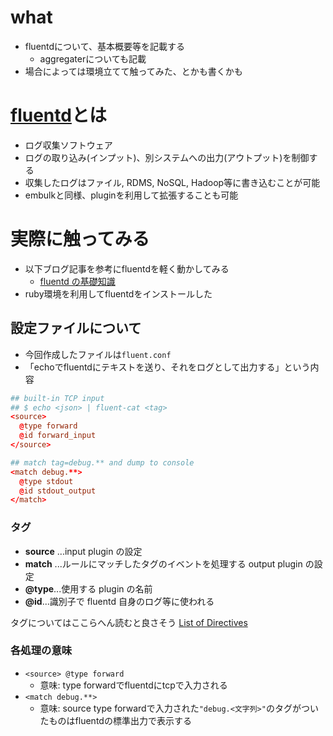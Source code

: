 # what
- fluentdについて、基本概要等を記載する
    - aggregaterについても記載
- 場合によっては環境立てて触ってみた、とかも書くかも


# [fluentd](https://www.fluentd.org/)とは
- ログ収集ソフトウェア
- ログの取り込み(インプット)、別システムへの出力(アウトプット)を制御する
- 収集したログはファイル, RDMS, NoSQL, Hadoop等に書き込むことが可能
- embulkと同様、pluginを利用して拡張することも可能

# 実際に触ってみる
- 以下ブログ記事を参考にfluentdを軽く動かしてみる
    - [fluentd の基礎知識](https://abicky.net/2017/10/23/110103/)
- ruby環境を利用してfluentdをインストールした

## 設定ファイルについて
- 今回作成したファイルは`fluent.conf`
- 「echoでfluentdにテキストを送り、それをログとして出力する」という内容

```conf
## built-in TCP input
## $ echo <json> | fluent-cat <tag>
<source>
  @type forward
  @id forward_input
</source>

## match tag=debug.** and dump to console
<match debug.**>
  @type stdout
  @id stdout_output
</match>
```

### タグ
- **source** ...input plugin の設定
- **match** ...ルールにマッチしたタグのイベントを処理する output plugin の設定
- **@type**...使用する plugin の名前
- **@id**...識別子で fluentd 自身のログ等に使われる

 タグについてはここらへん読むと良さそう
[List of Directives](https://docs.fluentd.org/configuration/config-file#list-of-directives)

### 各処理の意味
- `<source> @type forward`
    - 意味: type forwardでfluentdにtcpで入力される
- `<match debug.**>`
    - 意味: source type forwardで入力された`"debug.<文字列>"`のタグがついたものはfluentdの標準出力で表示する
